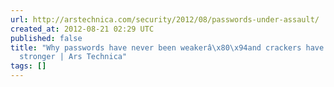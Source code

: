 ```yaml
---
url: http://arstechnica.com/security/2012/08/passwords-under-assault/
created_at: 2012-08-21 02:29 UTC
published: false
title: "Why passwords have never been weakerâ\x80\x94and crackers have never been
  stronger | Ars Technica"
tags: []
---
```



